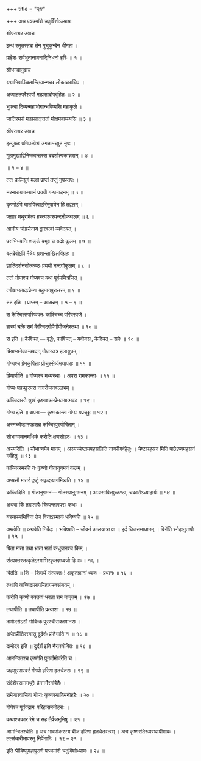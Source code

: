 +++
title = "२४"

+++
अथ पञ्चमांशे चतुर्विंशोऽध्यायः

श्रीपराशर उवाच

इत्थं स्तुतस्तदा तेन मुचुकुन्देन धीमता ।

प्राहेशः सर्वभूतानामनादिनिधनो हरिः ॥ १ ॥

श्रीभगवानुवाच

यथाभिवाञ्छितान्दिव्यान्गच्छ लोकान्नराधिप ।

अव्याहतपरैश्वर्यो मत्प्रसादोपबृंहितः ॥ २ ॥

भुक्त्वा दिव्यन्महाभोगान्भविष्यसि महाकुले ।

जातिस्मरो मत्प्रसादात्ततो मोक्षमवाप्स्यसि ॥ ३ ॥

श्रीपराशर उवाच

इत्युक्तः प्रणिपत्येशं जगतामच्युतं नृपः ।

गुहामुखाद्विनिष्क्रान्तस्स ददर्शाल्पकान्नरान् ॥ ४ ॥

॥ १ – ४ ॥

ततः कलियुगं मत्वा प्राप्तं तप्तुं नृपस्तपः ।

नरनारायणस्थानं प्रययौ गन्धमादनम् ॥ ५ ॥

कृष्णोऽपि घातयित्वाऽरिमुपायेन हि तद्वलम् ।

जग्राह मथुरामेत्य हस्त्यश्वस्यन्दनोज्ज्वलम् ॥ ६ ॥

आनीय चोग्रसेनाय द्वारवत्वां न्यवेदयत् ।

पराभिभवनिः शङ्कं बभूव च यदोः कुलम् ॥ ७ ॥

बलदेवोऽपि मैत्रेय प्रशान्ताखिलविग्रहः ।

ज्ञातिदर्शनसोत्कण्ठः प्रययौ नन्दगोकुलम् ॥ ८ ॥

ततो गोपाश्च गोप्यश्च यथा पूर्वममित्रजित् ।

तथैवाभ्यवदत्प्रेम्णा बहुमानपुरःसरम् ॥ ९ ॥

तत इति ॥ प्राप्तम् – आसन्नम् ॥ ५ – ९ ॥

स कैश्चित्संपरिष्वक्तः कांश्चिच्च परिषस्वजे ।

हास्यं चक्रे समं कैश्चिद्गोपैर्गोपीजनैस्तथा ॥ १० ॥

स इति ॥ कैश्चित् — वृद्धैः, कांश्चित् – यवीयसः, कैश्चित् – समैः ॥ १० ॥

प्रियाण्यनेकान्यवदन् गोपास्तत्र हलायुधम् ।

गोप्यश्च प्रेमकुपिताः प्रोचुस्सेर्ष्यमथापराः ॥ ११ ॥

प्रियाणीति ॥ गोप्यश्च मध्यस्थाः । अपरा रामकान्ताः ॥ ११ ॥

गोप्यः पप्रच्छुरपरा नागरीजनवल्लभम् ।

कच्चिदास्ते सुखं कृष्णश्चलप्रेमलवात्मकः ॥ १२ ॥

गोप्य इति ॥ अपराः— कृष्णकान्ता गोप्यः पप्रच्छुः ॥ १२॥

अस्मच्चेष्टामपहसन्न कच्चित्पुरयोषिताम् ।

सौभाग्यमानमधिकं करोति क्षणसौहृदः ॥ १३ ॥

अस्मदिति ॥ सौभाग्यमेव मानम् । अस्मच्चेष्टामपहसन्निति नागरीगर्वहेतुः । चेष्टापहसन मिति पाठेऽप्यमहसनं गर्वहेतुः ॥ १३ ॥

कच्चित्स्मरति नः कृष्णो गीतानुगमनं कलम् ।

अप्यसौ मातरं द्रष्टुं सकृदप्यागमिष्यति ॥ १४ ॥

कच्चिदिति ॥ गीतानुगमनं— गीतस्यानुगमनम् । अप्यसावित्युत्कण्ठा, चकारोऽध्याहार्यः ॥ १४ ॥

अथवा किं तदालापैः क्रियन्तामपराः कथाः ।

यस्यास्मभिर्विना तेन विनाऽस्माकं भविष्यति ॥ १५ ॥

अथवेति ॥ अथवेति निर्वेदः । भविष्यति – जीवनं कालयात्रा वा । इदं चित्तसमाधानम् । विनेति स्नेहानुतापौ ॥ १५ ॥

पिता माता तथा भ्राता भर्ता बन्धुजनश्च किम् ।

संत्यक्तस्तत्कृतेऽस्माभिरकृतज्ञध्वजो हि सः ॥ १६ ॥

पितेति ॥ किं – किमर्थं संत्यक्तः ! अकृतज्ञानां ध्वजः – प्रधानः ॥ १६ ॥

तथापि कच्चिदालापमिहागमनसंश्रयम् ।

करोति कृष्णो वक्तव्यं भवता राम नानृतम् ॥ १७ ॥

तथापीति ॥ तथापीति प्रत्याशा ॥ १७ ॥

दामोदरोऽसौ गोविन्दः पुरस्त्रीसक्तमानसः ।

अपेतप्रीतिरस्मासु दुर्दर्शः प्रतिभाति नः ॥ १८ ॥

दामोदर इति ॥ दुर्दर्श इति नैराश्योक्तिः ॥ १८ ॥

आमन्त्रितश्च कृष्णेति पुनर्दामोदरेति च ।

जहसुस्सस्वरं गोप्यो हरिणा हृतचेतसः ॥ १९ ॥

संदेशैस्साममधुरैः प्रेमगर्भैरगर्वितैः ।

रामेणाश्वासिता गोप्यः कृष्णस्यातिमनोहरैः ॥ २० ॥

गोपैश्च पूर्ववद्रामः परिहासमनोहराः ।

कथाश्चकार रेमे च सह तैर्व्रजभूमिषु ॥ २१ ॥

आमन्त्रितश्चेति ॥ अत्र भावसंकरस्य बीज हरिणा हृतचेतस्त्वम् । अत्र कृष्णरतिरूपस्थायीभावः । तत्संचारीभावस्तु निर्वेदादिः ॥ १९ – २१ ॥

इति श्रीविष्णुमहापुराणे पञ्चमांशे चतुर्विंशोध्यायः ॥ २४ ॥
